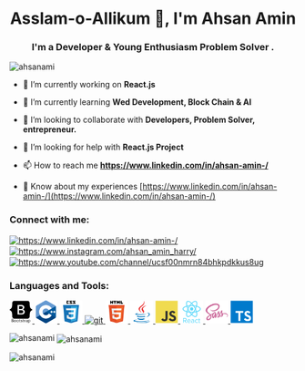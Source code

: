 <h1 align="center">Asslam-o-Allikum 👋, I'm Ahsan Amin</h1>
<h3 align="center">I'm a Developer & Young Enthusiasm Problem Solver .</h3>

<p align="left"> <img src="https://komarev.com/ghpvc/?username=ahsanami&label=Profile%20views&color=0e75b6&style=flat" alt="ahsanami" /> </p>

- 🔭 I’m currently working on **React.js**

- 🌱 I’m currently learning **Wed Development, Block Chain & AI**

- 👯 I’m looking to collaborate with **Developers, Problem Solver, entrepreneur.**

- 🤝 I’m looking for help with **React.js Project**

- 📫 How to reach me **https://www.linkedin.com/in/ahsan-amin-/**

- 📄 Know about my experiences [https://www.linkedin.com/in/ahsan-amin-/](https://www.linkedin.com/in/ahsan-amin-/)

<h3 align="left">Connect with me:</h3>
<p align="left">
<a href="https://linkedin.com/in/https://www.linkedin.com/in/ahsan-amin-/" target="blank"><img align="center" src="https://raw.githubusercontent.com/rahuldkjain/github-profile-readme-generator/master/src/images/icons/Social/linked-in-alt.svg" alt="https://www.linkedin.com/in/ahsan-amin-/" height="30" width="40" /></a>
<a href="https://instagram.com/https://www.instagram.com/ahsan_amin_harry/" target="blank"><img align="center" src="https://raw.githubusercontent.com/rahuldkjain/github-profile-readme-generator/master/src/images/icons/Social/instagram.svg" alt="https://www.instagram.com/ahsan_amin_harry/" height="30" width="40" /></a>
<a href="https://www.youtube.com/c/https://www.youtube.com/channel/ucsf00nmrn84bhkpdkkus8ug" target="blank"><img align="center" src="https://raw.githubusercontent.com/rahuldkjain/github-profile-readme-generator/master/src/images/icons/Social/youtube.svg" alt="https://www.youtube.com/channel/ucsf00nmrn84bhkpdkkus8ug" height="30" width="40" /></a>
</p>

<h3 align="left">Languages and Tools:</h3>
<p align="left"> <a href="https://getbootstrap.com" target="_blank" rel="noreferrer"> <img src="https://raw.githubusercontent.com/devicons/devicon/master/icons/bootstrap/bootstrap-plain-wordmark.svg" alt="bootstrap" width="40" height="40"/> </a> <a href="https://www.w3schools.com/cpp/" target="_blank" rel="noreferrer"> <img src="https://raw.githubusercontent.com/devicons/devicon/master/icons/cplusplus/cplusplus-original.svg" alt="cplusplus" width="40" height="40"/> </a> <a href="https://www.w3schools.com/css/" target="_blank" rel="noreferrer"> <img src="https://raw.githubusercontent.com/devicons/devicon/master/icons/css3/css3-original-wordmark.svg" alt="css3" width="40" height="40"/> </a> <a href="https://git-scm.com/" target="_blank" rel="noreferrer"> <img src="https://www.vectorlogo.zone/logos/git-scm/git-scm-icon.svg" alt="git" width="40" height="40"/> </a> <a href="https://www.w3.org/html/" target="_blank" rel="noreferrer"> <img src="https://raw.githubusercontent.com/devicons/devicon/master/icons/html5/html5-original-wordmark.svg" alt="html5" width="40" height="40"/> </a> <a href="https://www.java.com" target="_blank" rel="noreferrer"> <img src="https://raw.githubusercontent.com/devicons/devicon/master/icons/java/java-original.svg" alt="java" width="40" height="40"/> </a> <a href="https://developer.mozilla.org/en-US/docs/Web/JavaScript" target="_blank" rel="noreferrer"> <img src="https://raw.githubusercontent.com/devicons/devicon/master/icons/javascript/javascript-original.svg" alt="javascript" width="40" height="40"/> </a> <a href="https://reactjs.org/" target="_blank" rel="noreferrer"> <img src="https://raw.githubusercontent.com/devicons/devicon/master/icons/react/react-original-wordmark.svg" alt="react" width="40" height="40"/> </a> <a href="https://sass-lang.com" target="_blank" rel="noreferrer"> <img src="https://raw.githubusercontent.com/devicons/devicon/master/icons/sass/sass-original.svg" alt="sass" width="40" height="40"/> </a> <a href="https://www.typescriptlang.org/" target="_blank" rel="noreferrer"> <img src="https://raw.githubusercontent.com/devicons/devicon/master/icons/typescript/typescript-original.svg" alt="typescript" width="40" height="40"/> </a> </p>

<p><img align="left" src="https://github-readme-stats.vercel.app/api/top-langs?username=ahsanami&show_icons=true&locale=en&layout=compact" alt="ahsanami" /></p>

<p>&nbsp;<img align="center" src="https://github-readme-stats.vercel.app/api?username=ahsanami&show_icons=true&locale=en" alt="ahsanami" /></p>

<p><img align="center" src="https://github-readme-streak-stats.herokuapp.com/?user=ahsanami&" alt="ahsanami" /></p>
